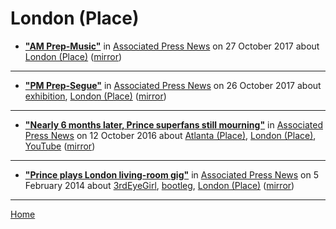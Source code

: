 # London (Place)

 - [**"AM Prep-Music"**](https://apnews.com/28703b322bd34762b8d47ec043e9c98a) in [Associated Press News](https://apnews.com/) on 27 October 2017 about [London (Place)](../../../topics/place/london/index.md) ([mirror](https://web.archive.org/web/*/https://apnews.com/28703b322bd34762b8d47ec043e9c98a))

----

 - [**"PM Prep-Segue"**](https://apnews.com/14ea8830aab74985b945aa5fe84d601b) in [Associated Press News](https://apnews.com/) on 26 October 2017 about [exhibition](../../../topics/exhibition/index.md), [London (Place)](../../../topics/place/london/index.md) ([mirror](https://web.archive.org/web/*/https://apnews.com/14ea8830aab74985b945aa5fe84d601b))

----

 - [**"Nearly 6 months later, Prince superfans still mourning"**](https://apnews.com/5f2143ac989a4626b2cf7b8620a6a28c) in [Associated Press News](https://apnews.com/) on 12 October 2016 about [Atlanta (Place)](../../../topics/place/atlanta/index.md), [London (Place)](../../../topics/place/london/index.md), [YouTube](../../../topics/youtube/index.md) ([mirror](https://web.archive.org/web/*/https://apnews.com/5f2143ac989a4626b2cf7b8620a6a28c))

----

 - [**"Prince plays London living-room gig"**](https://apnews.com/cdab667abcd84f809dda4c49a044486f) in [Associated Press News](https://apnews.com/) on 5 February 2014 about [3rdEyeGirl](../../../topics/3rdeyegirl/index.md), [bootleg](../../../topics/bootleg/index.md), [London (Place)](../../../topics/place/london/index.md) ([mirror](https://web.archive.org/web/*/https://apnews.com/cdab667abcd84f809dda4c49a044486f))

----

[Home](../)
